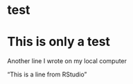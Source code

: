 # test
# This is only a test
Another line I wrote on my local computer  

“This is a line from RStudio”
